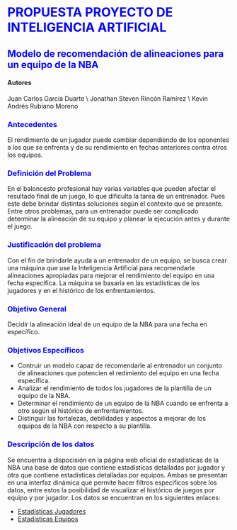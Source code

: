 # <FONT color="blue">PROPUESTA PROYECTO DE INTELIGENCIA ARTIFICIAL </FONT>
## <FONT color="blue">Modelo de recomendación de alineaciones para un equipo de la NBA </FONT>

#### Autores
Juan Carlos García Duarte \\
Jonathan Steven Rincón Ramírez \\
Kevin Andrés Rubiano Moreno

### <FONT color="blue"> Antecedentes </FONT>
El rendimiento de un jugador puede cambiar dependiendo de los oponentes a los que se enfrenta y de su rendimiento en fechas anteriores contra otros los equipos.

### <FONT color="blue"> Definición del Problema </FONT>
En el baloncesto profesional hay varias variables que pueden afectar el resultado final de un juego, lo que dificulta la tarea de un entrenador. Pues este debe brindar distintas soluciones según el contexto que se presente. Entre otros problemas, para un entrenador puede ser complicado determinar la alineación de su equipo y planear la ejecución antes y durante el juego.

### <FONT color="blue"> Justificación del problema </FONT>
Con el fin de brindarle ayuda a un entrenador de un equipo, se busca crear una máquina que use la Inteligencia Artificial para recomendarle alineaciones apropiadas para mejorar el rendimiento del equipo en una fecha específica. La máquina se basaría en las estadísticas de los jugadores y en el histórico de los enfrentamientos.

### <FONT color="blue"> Objetivo General </FONT>
Decidir la alineación ideal de un equipo de la NBA para una fecha en específico.

### <FONT color="blue"> Objetivos Específicos </FONT>

* Contruir un modelo capaz de recomendarle al entrenador un conjunto de alineaciones que potencien el redimiento del equipo en una fecha específica.
* Analizar el rendimiento de todos los jugadores de la plantilla de un equipo de la NBA.
* Determinar el rendimiento de un equipo de la NBA cuando se enfrenta a otro según el histórico de enfrentamientos.
* Distinguir las fortalezas, debilidades y aspectos a mejorar de los equipos de la NBA con respecto a su plantilla.

### <FONT color="blue"> Descripción de los datos </FONT>

Se encuentra a dispocisión en la página web oficial de estadísticas de la NBA una base de datos que contiene estadísticas detalladas por jugador y otra que contiene estadísticas detalladas por equipos. Ambas se presentan en una interfaz dinámica que permite hacer filtros específicos sobre los datos, entre estos la posibilidad de visualizar el histórico de juegos por equipo y por jugador. Los datos se encuentran en los siguientes enlaces:
* [Estadísticas Jugadores](https://www.nba.com/stats/players/traditional?PerMode=Totals&sort=PTS&dir=-1)
* [Estadísticas Equipos](https://www.nba.com/stats/teams/traditional?DateFrom=&DateTo=&PerMode=Totals&sort=PTS&dir=-1)
